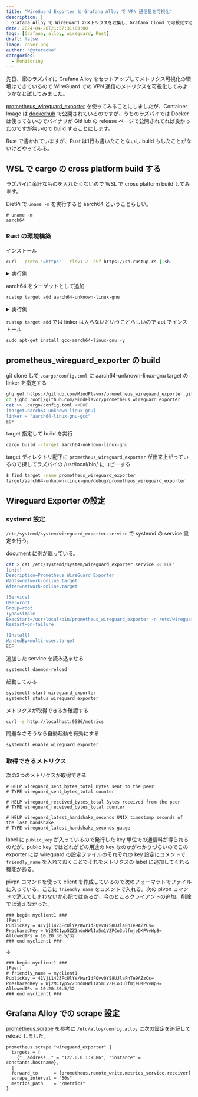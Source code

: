 ```yaml
---
title: "WireGuard Exporter と Grafana Alloy で VPN 通信量を可視化"
description: |
  Grafana Alloy で WireGuard のメトリクスを収集し、Grafana Cloud で可視化する
date: 2024-04-28T21:57:31+09:00
tags: [Grafana, alloy, wireguard, Rust]
draft: false
image: cover.png
author: "@yteraoka"
categories:
  - Monitoring
---
```

先日、家のラズパイに Grafana Alloy をセットアップしてメトリクス可視化の環境はできているので WireGuard での VPN 通信のメトリクスを可視化してみようかなと試してみました。

[prometheus_wireguard_exporter](https://github.com/MindFlavor/prometheus_wireguard_exporter) を使ってみることにしましたが、Container Image は [dockerhub](https://hub.docker.com/r/mindflavor/prometheus-wireguard-exporter) で公開されているのですが、うちのラズパイでは Docker は使ってないのでバイナリが GitHub の release ページで公開されてれば良かったのですが無いので build することにします。

Rust で書かれていますが、Rust は1行も書いたことないし build もしたことがないけどやってみる。

## WSL で cargo の cross platform build する

ラズパイに余計なものを入れたくないので WSL で cross platform build してみます。

DietPi で `uname -m` を実行すると aarch64 ということらしい。

```
# uname -m
aarch64
```

### Rust の環境構築

インストール

```bash
curl --proto '=https' --tlsv1.2 -sSf https://sh.rustup.rs | sh
```

<details>
<summary>実行例</summary>

```
$ curl --proto '=https' --tlsv1.2 -sSf https://sh.rustup.rs | sh
info: downloading installer

Welcome to Rust!

This will download and install the official compiler for the Rust
programming language, and its package manager, Cargo.

Rustup metadata and toolchains will be installed into the Rustup
home directory, located at:

  /home/yteraoka/.rustup

This can be modified with the RUSTUP_HOME environment variable.

The Cargo home directory is located at:

  /home/yteraoka/.cargo

This can be modified with the CARGO_HOME environment variable.

The cargo, rustc, rustup and other commands will be added to
Cargo's bin directory, located at:

  /home/yteraoka/.cargo/bin

This path will then be added to your PATH environment variable by
modifying the profile files located at:

  /home/yteraoka/.profile
  /home/yteraoka/.bashrc
  /home/yteraoka/.zshenv

You can uninstall at any time with rustup self uninstall and
these changes will be reverted.

Current installation options:


   default host triple: x86_64-unknown-linux-gnu
     default toolchain: stable (default)
               profile: default
  modify PATH variable: yes

1) Proceed with standard installation (default - just press enter)
2) Customize installation
3) Cancel installation
>

info: profile set to 'default'
info: default host triple is x86_64-unknown-linux-gnu
info: syncing channel updates for 'stable-x86_64-unknown-linux-gnu'
info: latest update on 2024-04-09, rust version 1.77.2 (25ef9e3d8 2024-04-09)
info: downloading component 'cargo'
info: downloading component 'clippy'
info: downloading component 'rust-docs'
 14.9 MiB /  14.9 MiB (100 %)   8.3 MiB/s in  1s ETA:  0s
info: downloading component 'rust-std'
 24.3 MiB /  24.3 MiB (100 %)   8.3 MiB/s in  3s ETA:  0s
info: downloading component 'rustc'
 60.3 MiB /  60.3 MiB (100 %)   8.2 MiB/s in  8s ETA:  0s
info: downloading component 'rustfmt'
info: installing component 'cargo'
info: installing component 'clippy'
info: installing component 'rust-docs'
 14.9 MiB /  14.9 MiB (100 %)   6.0 MiB/s in  2s ETA:  0s
info: installing component 'rust-std'
 24.3 MiB /  24.3 MiB (100 %)   9.9 MiB/s in  2s ETA:  0s
info: installing component 'rustc'
 60.3 MiB /  60.3 MiB (100 %)  11.6 MiB/s in  5s ETA:  0s
info: installing component 'rustfmt'
info: default toolchain set to 'stable-x86_64-unknown-linux-gnu'

  stable-x86_64-unknown-linux-gnu installed - rustc 1.77.2 (25ef9e3d8 2024-04-09)


Rust is installed now. Great!

To get started you may need to restart your current shell.
This would reload your PATH environment variable to include
Cargo's bin directory ($HOME/.cargo/bin).

To configure your current shell, you need to source
the corresponding env file under $HOME/.cargo.

This is usually done by running one of the following (note the leading DOT):
. "$HOME/.cargo/env"            # For sh/bash/zsh/ash/dash/pdksh
source "$HOME/.cargo/env.fish"  # For fish
```

</details>

aarch64 をターゲットとして追加

```bash
rustup target add aarch64-unknown-linux-gnu
```

<details>
<summary>実行例</summary>

```
$ rustup target add aarch64-unknown-linux-gnu
info: downloading component 'rust-std' for 'aarch64-unknown-linux-gnu'
info: installing component 'rust-std' for 'aarch64-unknown-linux-gnu'
 29.9 MiB /  29.9 MiB (100 %)  16.7 MiB/s in  1s ETA:  0s
```

</details>

`rustup target add` では linker は入らないということらしいので apt でインストール

```
sudo apt-get install gcc-aarch64-linux-gnu -y
```

## prometheus\_wireguard\_exporter の build

git clone して `.cargo/config.toml` に aarch64-unknown-linux-gnu target の linker を指定する

```bash
ghq get https://github.com/MindFlavor/prometheus_wireguard_exporter.git
cd $(ghq root)/github.com/MindFlavor/prometheus_wireguard_exporter
cat >> .cargo/config.toml <<EOF
[target.aarch64-unknown-linux-gnu]
linker = "aarch64-linux-gnu-gcc"
EOF
```

target 指定して build を実行

```bash
cargo build --target aarch64-unknown-linux-gnu
```

target ディレクトリ配下に `prometheus_wireguard_exporter` が出来上がっているので探してラズパイの /usr/local/bin/ にコピーする

```bash
$ find target -name prometheus_wireguard_exporter
target/aarch64-unknown-linux-gnu/debug/prometheus_wireguard_exporter
```

## Wireguard Exporter の設定

### systemd 設定

`/etc/systemd/system/wireguard_exporter.service` で systemd の service 設定を行う。

[document](https://mindflavor.github.io/prometheus_wireguard_exporter/) に例が載っている。

```bash
cat > cat /etc/systemd/system/wireguard_exporter.service <<'EOF'
[Unit]
Description=Prometheus WireGuard Exporter
Wants=network-online.target
After=network-online.target

[Service]
User=root
Group=root
Type=simple
ExecStart=/usr/local/bin/prometheus_wireguard_exporter -n /etc/wireguard/wg0.conf -i wg0
Restart=on-failure

[Install]
WantedBy=multi-user.target
EOF
```

追加した service を読み込ませる

```bash
systemctl daemon-reload
```

起動してみる

```bash
systemctl start wireguard_exporter
systemctl status wireguard_exporter
```

メトリクスが取得できるか確認する

```bash
curl -s http://localhost:9586/metrics
```

問題なさそうなら自動起動を有効にする

```bash
systemctl enable wireguard_exporter
```

### 取得できるメトリクス

次の3つのメトリクスが取得できる

```
# HELP wireguard_sent_bytes_total Bytes sent to the peer
# TYPE wireguard_sent_bytes_total counter

# HELP wireguard_received_bytes_total Bytes received from the peer
# TYPE wireguard_received_bytes_total counter

# HELP wireguard_latest_handshake_seconds UNIX timestamp seconds of the last handshake
# TYPE wireguard_latest_handshake_seconds gauge
```

label に `public_key` が入っているので発行した key 単位での通信料が得られるのだが、public key ではどれがどの用途の key なのかがわかりづらいのでこの exporter には wireguard の設定ファイルのそれぞれの key 設定にコメントで `friendly_name` を入れておくことでそれをメトリクスの label に追加してくれる機能がある。

pivpn コマンドを使って client を作成しているので次のフォーマットでファイルに入っている、ここに `friendly_name` をコメントで入れる。次の pivpn コマンドで消えてしまわないか心配ではあるが、今のところクライアントの追加、削除では消えなかった。

```
### begin myclient1 ###
[Peer]
PublicKey = 41Vji1423FcUlYe/KwrIdFQvv0YS8UJlaFnTe9AZzCs=
PresharedKey = Wj2MC1yp5ZZ3ndnHWlIa5m1VZFCo3ulfmjeDKPVvWp8=
AllowedIPs = 10.20.30.5/32
### end myclient1 ###
```

↓

```
### begin myclient1 ###
[Peer]
# friendly_name = myclient1
PublicKey = 41Vji1423FcUlYe/KwrIdFQvv0YS8UJlaFnTe9AZzCs=
PresharedKey = Wj2MC1yp5ZZ3ndnHWlIa5m1VZFCo3ulfmjeDKPVvWp8=
AllowedIPs = 10.20.30.5/32
### end myclient1 ###
```

## Grafana Alloy での scrape 設定

[prometheus.scrape](https://grafana.com/docs/alloy/latest/reference/components/prometheus.scrape/) を参考に `/etc/alloy/config.alloy` に次の設定を追記して reload しました。

```
prometheus.scrape "wireguard_exporter" {
  targets = [
    {"__address__" = "127.0.0.1:9586", "instance" = constants.hostname},
  ]
  forward_to      = [prometheus.remote_write.metrics_service.receiver]
  scrape_interval = "30s"
  metrics_path    = "/metrics"
}
```

